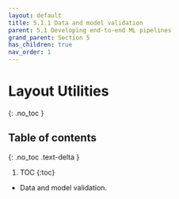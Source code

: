 ```yaml
---
layout: default
title: 5.1.1 Data and model validation
parent: 5.1 Developing end-to-end ML pipelines
grand_parent: Section 5
has_children: true
nav_order: 1
---
```


# Layout Utilities
{: .no_toc }

## Table of contents
{: .no_toc .text-delta }

1. TOC
{:toc}


* Data and model validation.